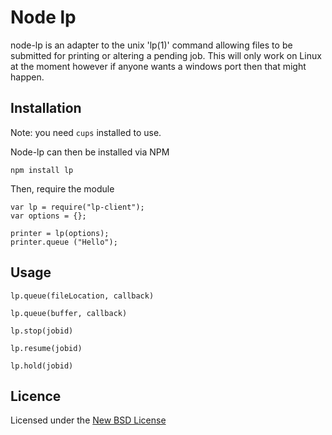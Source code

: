# Node lp

node-lp is an adapter to the unix 'lp(1)' command allowing files to be submitted for printing or altering a pending job. This will only work on Linux at the moment however if anyone wants a windows port then that might happen.

## Installation

Note: you need `cups` installed to use.

Node-lp can then be installed via NPM

    npm install lp

Then, require the module

    var lp = require("lp-client");
    var options = {};

    printer = lp(options);
    printer.queue ("Hello");


## Usage

    lp.queue(fileLocation, callback)

    lp.queue(buffer, callback)

    lp.stop(jobid)

    lp.resume(jobid)

    lp.hold(jobid)


## Licence
Licensed under the [New BSD License](http://opensource.org/licenses/bsd-license.php)
